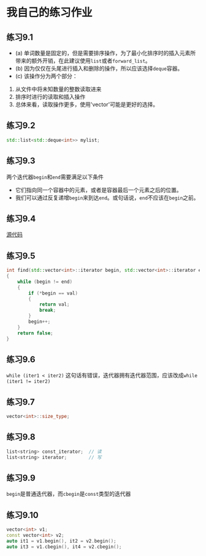 # 我自己的练习作业

## 练习9.1
* (a) 单词数量是固定的，但是需要排序操作，为了最小化排序时的插入元素所带来的额外开销，在此建议使用`list`或者`forward_list`。
* (b) 因为仅仅在头尾进行插入和删除的操作，所以应该选择`deque`容器。
* (c) 该操作分为两个部分：
1. 从文件中将未知数量的整数读取进来
2. 排序时进行的读取和插入操作
3. 总体来看，读取操作更多，使用'vector'可能是更好的选择。

## 练习9.2
```cpp
std::list<std::deque<int>> mylist;
```

## 练习9.3
两个迭代器`begin`和`end`需要满足以下条件
- 它们指向同一个容器中的元素，或者是容器最后一个元素之后的位置。
- 我们可以通过反复递增`begin`来到达`end`。或句话说，`end`不应该在`begin`之前。

## 练习9.4
[源代码](https://github.com/fsZhuangB/Cpp_Primer_Answers/blob/master/ch09/exercise9_4_fs.cpp) 

## 练习9.5
```cpp
int find(std::vector<int>::iterator begin, std::vector<int>::iterator end, int val)
{
    while (begin != end)
    {
        if (*begin == val)
        {
            return val;
            break;
        }
        begin++;    
    }
    return false;
}
```

## 练习9.6

`while (iter1 < iter2)` 这句话有错误，迭代器拥有迭代器范围，应该改成`while (iter1 != iter2)`

## 练习9.7
```cpp
vector<int>::size_type;
```

## 练习9.8
```cpp
list<string> const_iterator;  // 读
list<string> iterator;        // 写
```

## 练习9.9
`begin`是普通迭代器，而`cbegin`是`const`类型的迭代器

## 练习9.10
```cpp
vector<int> v1;
const vector<int> v2;
auto it1 = v1.begin(), it2 = v2.begin();
auto it3 = v1.cbegin(), it4 = v2.cbegin();
```
